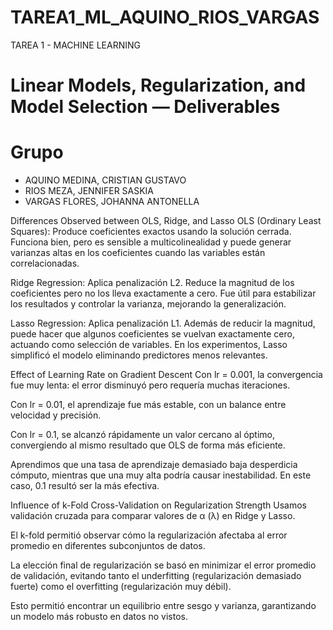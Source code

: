 # TAREA1_ML_AQUINO_RIOS_VARGAS
TAREA 1 - MACHINE LEARNING

# Linear Models, Regularization, and Model Selection — Deliverables

# Grupo
- AQUINO MEDINA, CRISTIAN GUSTAVO
- RIOS MEZA, JENNIFER SASKIA
- VARGAS FLORES, JOHANNA ANTONELLA

Differences Observed between OLS, Ridge, and Lasso
OLS (Ordinary Least Squares):
Produce coeficientes exactos usando la solución cerrada. Funciona bien, pero es sensible a multicolinealidad y puede generar varianzas altas en los coeficientes cuando las variables están correlacionadas.

Ridge Regression:
Aplica penalización L2. Reduce la magnitud de los coeficientes pero no los lleva exactamente a cero. Fue útil para estabilizar los resultados y controlar la varianza, mejorando la generalización.

Lasso Regression:
Aplica penalización L1. Además de reducir la magnitud, puede hacer que algunos coeficientes se vuelvan exactamente cero, actuando como selección de variables. En los experimentos, Lasso simplificó el modelo eliminando predictores menos relevantes.

Effect of Learning Rate on Gradient Descent
Con lr = 0.001, la convergencia fue muy lenta: el error disminuyó pero requería muchas iteraciones.

Con lr = 0.01, el aprendizaje fue más estable, con un balance entre velocidad y precisión.

Con lr = 0.1, se alcanzó rápidamente un valor cercano al óptimo, convergiendo al mismo resultado que OLS de forma más eficiente.

Aprendimos que una tasa de aprendizaje demasiado baja desperdicia cómputo, mientras que una muy alta podría causar inestabilidad. En este caso, 0.1 resultó ser la más efectiva.

Influence of k-Fold Cross-Validation on Regularization Strength
Usamos validación cruzada para comparar valores de α (λ) en Ridge y Lasso.

El k-fold permitió observar cómo la regularización afectaba al error promedio en diferentes subconjuntos de datos.

La elección final de regularización se basó en minimizar el error promedio de validación, evitando tanto el underfitting (regularización demasiado fuerte) como el overfitting (regularización muy débil).

Esto permitió encontrar un equilibrio entre sesgo y varianza, garantizando un modelo más robusto en datos no vistos.




